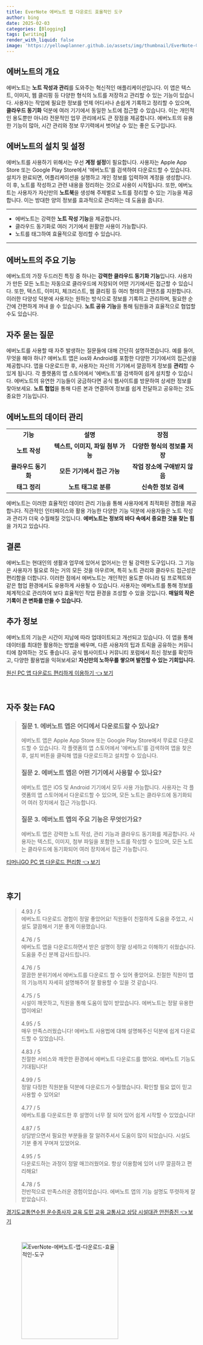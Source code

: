 ```yaml
---
title: EverNote 에버노트 앱 다운로드 효율적인 도구
author: bing
date: 2025-02-03
categories: [Blogging]
tags: [writing]
render_with_liquid: false
image: 'https://yellowplanner.github.io/assets/img/thumbnail/EverNote-에버노트-앱-다운로드-효율적인-도구.webp'
---
```



<h2 id='에버노트의 개요'>에버노트의 개요</h2>

<p>에버노트는 <b>노트 작성과 관리</b>를 도와주는 혁신적인 애플리케이션입니다. 이 앱은 텍스트, 이미지, 웹 클리핑 등 다양한 형식의 노트를 저장하고 관리할 수 있는 기능이 있습니다. 사용자는 작업에 필요한 정보를 언제 어디서나 손쉽게 기록하고 정리할 수 있으며, <b>클라우드 동기화</b> 덕분에 여러 기기에서 동일한 노트에 접근할 수 있습니다. 이는 개인적인 용도뿐만 아니라 전문적인 업무 관리에서도 큰 장점을 제공합니다. 에버노트의 유용한 기능이 많아, 시간 관리와 정보 무기력에서 벗어날 수 있는 좋은 도구입니다.</p>

<h2 id='에버노트의 설치 및 설정'>에버노트의 설치 및 설정</h2>

<p>에버노트를 사용하기 위해서는 우선 <b>계정 설정</b>이 필요합니다. 사용자는 Apple App Store 또는 Google Play Store에서 '에버노트'를 검색하여 다운로드할 수 있습니다. 설치가 완료되면, 어플리케이션을 실행하고 개인 정보를 입력하여 계정을 생성합니다. 이 후, 노트를 작성하고 관련 내용을 정리하는 것으로 사용이 시작됩니다. 또한, 에버노트는 사용자가 자신만의 <b>노트북</b>을 생성해 주제별로 노트를 정리할 수 있는 기능을 제공합니다. 이는 방대한 양의 정보를 효과적으로 관리하는 데 도움을 줍니다.</p>

<hr />

<ul>
    <li>에버노트는 강력한 <b>노트 작성 기능</b>을 제공합니다.</li>
    <li>클라우드 동기화로 여러 기기에서 원활한 사용이 가능합니다.</li>
    <li>노트를 태그하여 효율적으로 정리할 수 있습니다.</li>
</ul>

<hr />

<h2 id='에버노트의 주요 기능'>에버노트의 주요 기능</h2>

<p>에버노트의 가장 두드러진 특징 중 하나는 <b>강력한 클라우드 동기화 기능</b>입니다. 사용자가 만든 모든 노트는 자동으로 클라우드에 저장되어 어떤 기기에서든 접근할 수 있습니다. 또한, 텍스트, 이미지, 체크리스트, 웹 클리핑 등 여러 형태의 콘텐츠를 지원합니다. 이러한 다양성 덕분에 사용자는 원하는 방식으로 정보를 기록하고 관리하며, 필요한 순간에 간편하게 꺼내 쓸 수 있습니다. <b>노트 공유 기능</b>을 통해 팀원들과 효율적으로 협업할 수도 있습니다.</p>

<h2 id='자주 묻는 질문'>자주 묻는 질문</h2>

<p>에버노트를 사용할 때 자주 발생하는 질문들에 대해 간단히 설명하겠습니다. 예를 들어, 무엇을 해야 하나? 에버노트 앱은 ios와 Android를 포함한 다양한 기기에서의 접근성을 제공합니다. 앱을 다운로드한 후, 사용자는 자신의 기기에서 깔끔하게 정보를 <b>관리</b>할 수 있게 됩니다. 각 플랫폼의 앱 스토어에서 '에버노트'를 검색하여 쉽게 설치할 수 있습니다. 에버노트의 유연한 기능들이 궁금하다면 공식 웹사이트를 방문하여 상세한 정보를 찾아보세요. <b>노트 협업</b>을 통해 다른 본과 연결하여 정보를 쉽게 전달하고 공유하는 것도 중요한 기능입니다.</p>

<h2 id='에버노트의 데이터 관리'>에버노트의 데이터 관리</h2>

<table>
    <tr>
        <td style="text-align: center; height: 17px;"><b>기능</b></td>
        <td style="text-align: center; height: 17px;"><b>설명</b></td>
        <td style="text-align: center; height: 17px;"><b>장점</b></td>
    </tr>
    <tr>
        <td style="text-align: center; height: 17px;"><b>노트 작성</b></td>
        <td style="text-align: center; height: 17px;"><b>텍스트, 이미지, 파일 첨부 가능</b></td>
        <td style="text-align: center; height: 17px;"><b>다양한 형식의 정보를 저장</b></td>
    </tr>
    <tr>
        <td style="text-align: center; height: 17px;"><b>클라우드 동기화</b></td>
        <td style="text-align: center; height: 17px;"><b>모든 기기에서 접근 가능</b></td>
        <td style="text-align: center; height: 17px;"><b>작업 장소에 구애받지 않음</b></td>
    </tr>
    <tr>
        <td style="text-align: center; height: 17px;"><b>태그 정리</b></td>
        <td style="text-align: center; height: 17px;"><b>노트 태그로 분류</b></td>
        <td style="text-align: center; height: 17px;"><b>신속한 정보 검색</b></td>
    </tr>
</table>

<p>에버노트는 이러한 효율적인 데이터 관리 기능을 통해 사용자에게 최적화된 경험을 제공합니다. 직관적인 인터페이스와 활용 가능한 다양한 기능 덕분에 사용자들은 노트 작성과 관리가 더욱 수월해질 것입니다. <b>에버노트는 정보의 바다 속에서 중요한 것을 찾는 힘</b>을 가지고 있습니다.</p>

<h2 id='결론'>결론</h2>

<p>에버노트는 현대인의 생활과 업무에 있어서 없어서는 안 될 강력한 도구입니다. 그 기능은 사용자가 필요로 하는 거의 모든 것을 아우르며, 특히 노트 관리와 클라우드 접근성은 편리함을 더합니다. 이러한 점에서 에버노트는 개인적인 용도뿐 아니라 팀 프로젝트와 같은 협업 환경에서도 유용하게 사용될 수 있습니다. 사용자는 에버노트를 통해 정보를 체계적으로 관리하여 보다 효율적인 작업 환경을 조성할 수 있을 것입니다. <b>매일의 작은 기록이 큰 변화를 만들 수 있습니다.</b></p>

<h2 id='추가 정보'>추가 정보</h2>

<p>에버노트의 기능은 시간이 지남에 따라 업데이트되고 개선되고 있습니다. 이 앱을 통해 데이터를 최대한 활용하는 방법을 배우며, 다른 사용자의 팁과 트릭을 공유하는 커뮤니티에 참여하는 것도 좋습니다. 공식 웹사이트나 커뮤니티 포럼에서 최신 정보를 확인하고, 다양한 활용법을 익혀보세요! <b>자신만의 노하우를 쌓으며 발전할 수 있는 기회입니다.</b></p>


<p><a class="click-button" title="원신 PC 앱 다운로드 편리하게 이용하기" href="https://yellowplanner.github.io/posts/%EC%9B%90%EC%8B%A0-PC-%EC%95%B1-%EB%8B%A4%EC%9A%B4%EB%A1%9C%EB%93%9C-%ED%8E%B8%EB%A6%AC%ED%95%98%EA%B2%8C-%EC%9D%B4%EC%9A%A9%ED%95%98%EA%B8%B0/" rel="dofollow">원신 PC 앱 다운로드 편리하게 이용하기 👈 보기</a></p><br>
<h2 id='자주_찾는_FAQ'>자주 찾는 FAQ</h2>
<div itemscope="" itemtype="https://schema.org/FAQPage"> 
<blockquote> 
<div itemscope="" itemprop="mainEntity" itemtype="https://schema.org/Question"> 
<h3 itemprop="name">질문 1. 에버노트 앱은 어디에서 다운로드할 수 있나요?</h3> 
<div itemscope="" itemprop="acceptedAnswer" itemtype="https://schema.org/Answer"> 
<span itemprop="text"> 
<p>에버노트 앱은 Apple App Store 또는 Google Play Store에서 무료로 다운로드할 수 있습니다. 각 플랫폼의 앱 스토어에서 '에버노트'를 검색하여 앱을 찾은 후, 설치 버튼을 클릭해 앱을 다운로드하고 설치할 수 있습니다.</p> 
</span> 
</div> 
</div> 

<div itemscope="" itemprop="mainEntity" itemtype="https://schema.org/Question"> 
<h3 itemprop="name">질문 2. 에버노트 앱은 어떤 기기에서 사용할 수 있나요?</h3> 
<div itemscope="" itemprop="acceptedAnswer" itemtype="https://schema.org/Answer"> 
<span itemprop="text"> 
<p>에버노트 앱은 iOS 및 Android 기기에서 모두 사용 가능합니다. 사용자는 각 플랫폼의 앱 스토어에서 다운로드할 수 있으며, 모든 노트는 클라우드에 동기화되어 여러 장치에서 접근 가능합니다.</p> 
</span> 
</div> 
</div> 

<div itemscope="" itemprop="mainEntity" itemtype="https://schema.org/Question"> 
<h3 itemprop="name">질문 3. 에버노트 앱의 주요 기능은 무엇인가요?</h3> 
<div itemscope="" itemprop="acceptedAnswer" itemtype="https://schema.org/Answer"> 
<span itemprop="text"> 
<p>에버노트 앱은 강력한 노트 작성, 관리 기능과 클라우드 동기화를 제공합니다. 사용자는 텍스트, 이미지, 첨부 파일을 포함한 노트를 작성할 수 있으며, 모든 노트는 클라우드에 동기화되어 여러 장치에서 접근 가능합니다.</p> 
</span> 
</div> 
</div> 

</blockquote> 
</div>
<p><a class="click-button" title="티머니GO PC 앱 다운로드 편리함" href="https://yellowplanner.github.io/posts/%ED%8B%B0%EB%A8%B8%EB%8B%88GO-PC-%EC%95%B1-%EB%8B%A4%EC%9A%B4%EB%A1%9C%EB%93%9C-%ED%8E%B8%EB%A6%AC%ED%95%A8/" rel="dofollow">티머니GO PC 앱 다운로드 편리함 👈 보기</a></p><br>
<h2 id='후기'>후기</h2>
<div itemscope itemtype="https://schema.org/Product">
  <blockquote>
  <div itemprop="review" itemscope itemtype="https://schema.org/Review">
      <div itemprop="reviewRating" itemscope itemtype="https://schema.org/Rating"> <span itemprop="ratingValue">4.93</span> / <span itemprop="bestRating">5</span> </div>
      <span itemprop="reviewBody">에버노트 다운로드 경험이 정말 좋았어요! 직원들이 친절하게 도움을 주었고, 시설도 깔끔해서 기분 좋게 이용했습니다.</span>
  </div>
  <br>
  <div itemprop="review" itemscope itemtype="https://schema.org/Review">
      <div itemprop="reviewRating" itemscope itemtype="https://schema.org/Rating"> <span itemprop="ratingValue">4.76</span> / <span itemprop="bestRating">5</span> </div>
      <span itemprop="reviewBody">에버노트 앱을 다운로드하면서 받은 설명이 정말 상세하고 이해하기 쉬웠습니다. 도움을 주신 분께 감사드립니다.</span>
  </div>
  <br>
  <div itemprop="review" itemscope itemtype="https://schema.org/Review">
      <div itemprop="reviewRating" itemscope itemtype="https://schema.org/Rating"> <span itemprop="ratingValue">4.76</span> / <span itemprop="bestRating">5</span> </div>
      <span itemprop="reviewBody">깔끔한 분위기에서 에버노트를 다운로드 할 수 있어 좋았어요. 친절한 직원이 앱의 기능까지 자세히 설명해주어 잘 활용할 수 있을 것 같습니다.</span>
  </div>
  <br>
  <div itemprop="review" itemscope itemtype="https://schema.org/Review">
      <div itemprop="reviewRating" itemscope itemtype="https://schema.org/Rating"> <span itemprop="ratingValue">4.75</span> / <span itemprop="bestRating">5</span> </div>
      <span itemprop="reviewBody">시설이 깨끗하고, 직원을 통해 도움이 많이 받았습니다. 에버노트는 정말 유용한 앱이에요!</span>
  </div>
  <br>
  <div itemprop="review" itemscope itemtype="https://schema.org/Review">
      <div itemprop="reviewRating" itemscope itemtype="https://schema.org/Rating"> <span itemprop="ratingValue">4.95</span> / <span itemprop="bestRating">5</span> </div>
      <span itemprop="reviewBody">매우 만족스러웠습니다! 에버노트 사용법에 대해 설명해주신 덕분에 쉽게 다운로드할 수 있었습니다.</span>
  </div>
  <br>
  <div itemprop="review" itemscope itemtype="https://schema.org/Review">
      <div itemprop="reviewRating" itemscope itemtype="https://schema.org/Rating"> <span itemprop="ratingValue">4.83</span> / <span itemprop="bestRating">5</span> </div>
      <span itemprop="reviewBody">친절한 서비스와 깨끗한 환경에서 에버노트 다운로드를 했어요. 에버노트 기능도 기대됩니다!</span>
  </div>
  <br>
  <div itemprop="review" itemscope itemtype="https://schema.org/Review">
      <div itemprop="reviewRating" itemscope itemtype="https://schema.org/Rating"> <span itemprop="ratingValue">4.99</span> / <span itemprop="bestRating">5</span> </div>
      <span itemprop="reviewBody">정말 다정한 직원분들 덕분에 다운로드가 수월했습니다. 확인할 필요 없이 믿고 사용할 수 있어요!</span>
  </div>
  <br>
  <div itemprop="review" itemscope itemtype="https://schema.org/Review">
      <div itemprop="reviewRating" itemscope itemtype="https://schema.org/Rating"> <span itemprop="ratingValue">4.77</span> / <span itemprop="bestRating">5</span> </div>
      <span itemprop="reviewBody">에버노트를 다운로드한 후 설명이 너무 잘 되어 있어 쉽게 시작할 수 있었습니다!</span>
  </div>
  <br>
  <div itemprop="review" itemscope itemtype="https://schema.org/Review">
      <div itemprop="reviewRating" itemscope itemtype="https://schema.org/Rating"> <span itemprop="ratingValue">4.87</span> / <span itemprop="bestRating">5</span> </div>
      <span itemprop="reviewBody">상담받으면서 필요한 부분들을 잘 알려주셔서 도움이 많이 되었습니다. 시설도 기분 좋게 꾸며져 있었어요.</span>
  </div>
  <br>
  <div itemprop="review" itemscope itemtype="https://schema.org/Review">
      <div itemprop="reviewRating" itemscope itemtype="https://schema.org/Rating"> <span itemprop="ratingValue">4.95</span> / <span itemprop="bestRating">5</span> </div>
      <span itemprop="reviewBody">다운로드하는 과정이 정말 매끄러웠어요. 항상 이용함에 있어 너무 깔끔하고 편리해요!</span>
  </div>
  <br>
  <div itemprop="review" itemscope itemtype="https://schema.org/Review">
      <div itemprop="reviewRating" itemscope itemtype="https://schema.org/Rating"> <span itemprop="ratingValue">4.78</span> / <span itemprop="bestRating">5</span> </div>
      <span itemprop="reviewBody">전반적으로 만족스러운 경험이었습니다. 에버노트 앱의 기능 설명도 뚜렷하게 잘 받았습니다.</span>
  </div>
  </blockquote>
</div>
<p><a class="click-button" title="경기도교통연수원 운수종사자 교육 도민 교육 교통사고 상담 시설대관 안전증진" href="https://yellowplanner.github.io/posts/%EA%B2%BD%EA%B8%B0%EB%8F%84%EA%B5%90%ED%86%B5%EC%97%B0%EC%88%98%EC%9B%90-%EC%9A%B4%EC%88%98%EC%A2%85%EC%82%AC%EC%9E%90-%EA%B5%90%EC%9C%A1-%EB%8F%84%EB%AF%BC-%EA%B5%90%EC%9C%A1-%EA%B5%90%ED%86%B5%EC%82%AC%EA%B3%A0-%EC%83%81%EB%8B%B4-%EC%8B%9C%EC%84%A4%EB%8C%80%EA%B4%80-%EC%95%88%EC%A0%84%EC%A6%9D%EC%A7%84/" rel="dofollow">경기도교통연수원 운수종사자 교육 도민 교육 교통사고 상담 시설대관 안전증진 👈 보기</a></p><br>
<figure class="image"><img src="https://yellowplanner.github.io/assets/img/thumbnail/EverNote-에버노트-앱-다운로드-효율적인-도구.webp" alt="EverNote-에버노트-앱-다운로드-효율적인-도구" width="256" height="256"></figure>